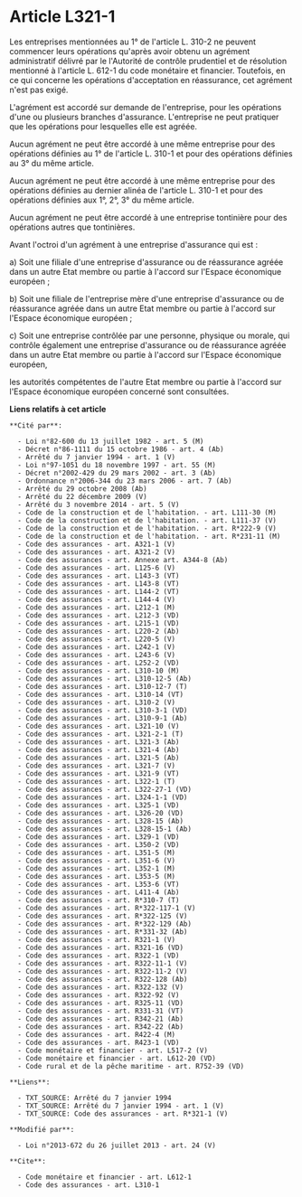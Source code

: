 # Article L321-1

Les entreprises mentionnées au 1° de l'article L. 310-2 ne peuvent commencer leurs opérations qu'après avoir obtenu un
agrément administratif délivré par le l'Autorité de contrôle prudentiel et de résolution mentionné à l'article L. 612-1 du
code monétaire et financier. Toutefois, en ce qui concerne les opérations d'acceptation en réassurance, cet agrément n'est
pas exigé. 

L'agrément est accordé sur demande de l'entreprise, pour les opérations d'une ou plusieurs branches d'assurance. L'entreprise
ne peut pratiquer que les opérations pour lesquelles elle est agréée. 

Aucun agrément ne peut être accordé à une même entreprise pour des opérations définies au 1° de l'article L. 310-1 et pour
des opérations définies au 3° du même article. 

Aucun agrément ne peut être accordé à une même entreprise pour des opérations définies au dernier alinéa de l'article L.
310-1 et pour des opérations définies aux 1°, 2°, 3° du même article. 

Aucun agrément ne peut être accordé à une entreprise tontinière pour des opérations autres que tontinières. 

Avant l'octroi d'un agrément à une entreprise d'assurance qui est : 

a) Soit une filiale d'une entreprise d'assurance ou de réassurance agréée dans un autre Etat membre ou partie à l'accord sur
l'Espace économique européen ; 

b) Soit une filiale de l'entreprise mère d'une entreprise d'assurance ou de réassurance agréée dans un autre Etat membre ou
partie à l'accord sur l'Espace économique européen ; 

c) Soit une entreprise contrôlée par une personne, physique ou morale, qui contrôle également une entreprise d'assurance ou
de réassurance agréée dans un autre Etat membre ou partie à l'accord sur l'Espace économique européen, 

les autorités compétentes de l'autre Etat membre ou partie à l'accord sur l'Espace économique européen concerné sont
consultées.

**Liens relatifs à cet article**

	**Cité par**:

	  - Loi n°82-600 du 13 juillet 1982 - art. 5 (M)
	  - Décret n°86-1111 du 15 octobre 1986 - art. 4 (Ab)
	  - Arrêté du 7 janvier 1994 - art. 1 (V)
	  - Loi n°97-1051 du 18 novembre 1997 - art. 55 (M)
	  - Décret n°2002-429 du 29 mars 2002 - art. 3 (Ab)
	  - Ordonnance n°2006-344 du 23 mars 2006 - art. 7 (Ab)
	  - Arrêté du 29 octobre 2008 (Ab)
	  - Arrêté du 22 décembre 2009 (V)
	  - Arrêté du 3 novembre 2014 - art. 5 (V)
	  - Code de la construction et de l'habitation. - art. L111-30 (M)
	  - Code de la construction et de l'habitation. - art. L111-37 (V)
	  - Code de la construction et de l'habitation. - art. R*222-9 (V)
	  - Code de la construction et de l'habitation. - art. R*231-11 (M)
	  - Code des assurances - art. A321-1 (V)
	  - Code des assurances - art. A321-2 (V)
	  - Code des assurances - art. Annexe art. A344-8 (Ab)
	  - Code des assurances - art. L125-6 (V)
	  - Code des assurances - art. L143-3 (VT)
	  - Code des assurances - art. L143-8 (VT)
	  - Code des assurances - art. L144-2 (VT)
	  - Code des assurances - art. L144-4 (V)
	  - Code des assurances - art. L212-1 (M)
	  - Code des assurances - art. L212-3 (VD)
	  - Code des assurances - art. L215-1 (VD)
	  - Code des assurances - art. L220-2 (Ab)
	  - Code des assurances - art. L220-5 (V)
	  - Code des assurances - art. L242-1 (V)
	  - Code des assurances - art. L243-6 (V)
	  - Code des assurances - art. L252-2 (VD)
	  - Code des assurances - art. L310-10 (M)
	  - Code des assurances - art. L310-12-5 (Ab)
	  - Code des assurances - art. L310-12-7 (T)
	  - Code des assurances - art. L310-14 (VT)
	  - Code des assurances - art. L310-2 (V)
	  - Code des assurances - art. L310-3-1 (VD)
	  - Code des assurances - art. L310-9-1 (Ab)
	  - Code des assurances - art. L321-10 (V)
	  - Code des assurances - art. L321-2-1 (T)
	  - Code des assurances - art. L321-3 (Ab)
	  - Code des assurances - art. L321-4 (Ab)
	  - Code des assurances - art. L321-5 (Ab)
	  - Code des assurances - art. L321-7 (V)
	  - Code des assurances - art. L321-9 (VT)
	  - Code des assurances - art. L322-1 (T)
	  - Code des assurances - art. L322-27-1 (VD)
	  - Code des assurances - art. L324-1-1 (VD)
	  - Code des assurances - art. L325-1 (VD)
	  - Code des assurances - art. L326-20 (VD)
	  - Code des assurances - art. L328-15 (Ab)
	  - Code des assurances - art. L328-15-1 (Ab)
	  - Code des assurances - art. L329-1 (VD)
	  - Code des assurances - art. L350-2 (VD)
	  - Code des assurances - art. L351-5 (M)
	  - Code des assurances - art. L351-6 (V)
	  - Code des assurances - art. L352-1 (M)
	  - Code des assurances - art. L353-5 (M)
	  - Code des assurances - art. L353-6 (VT)
	  - Code des assurances - art. L411-4 (Ab)
	  - Code des assurances - art. R*310-7 (T)
	  - Code des assurances - art. R*322-117-1 (V)
	  - Code des assurances - art. R*322-125 (V)
	  - Code des assurances - art. R*322-129 (Ab)
	  - Code des assurances - art. R*331-32 (Ab)
	  - Code des assurances - art. R321-1 (V)
	  - Code des assurances - art. R321-16 (VD)
	  - Code des assurances - art. R322-1 (VD)
	  - Code des assurances - art. R322-11-1 (V)
	  - Code des assurances - art. R322-11-2 (V)
	  - Code des assurances - art. R322-128 (Ab)
	  - Code des assurances - art. R322-132 (V)
	  - Code des assurances - art. R322-92 (V)
	  - Code des assurances - art. R325-11 (VD)
	  - Code des assurances - art. R331-31 (VT)
	  - Code des assurances - art. R342-21 (Ab)
	  - Code des assurances - art. R342-22 (Ab)
	  - Code des assurances - art. R422-4 (M)
	  - Code des assurances - art. R423-1 (VD)
	  - Code monétaire et financier - art. L517-2 (V)
	  - Code monétaire et financier - art. L612-20 (VD)
	  - Code rural et de la pêche maritime - art. R752-39 (VD)

	**Liens**:

	  - TXT_SOURCE: Arrêté du 7 janvier 1994
	  - TXT_SOURCE: Arrêté du 7 janvier 1994 - art. 1 (V)
	  - TXT_SOURCE: Code des assurances - art. R*321-1 (V)

	**Modifié par**:

	  - Loi n°2013-672 du 26 juillet 2013 - art. 24 (V)

	**Cite**:

	  - Code monétaire et financier - art. L612-1
	  - Code des assurances - art. L310-1

